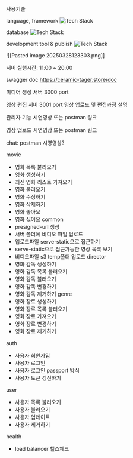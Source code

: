 
사용기술

language, framework
<img src="https://skillicons.dev/icons?i=js,ts,nodejs,nestjs&perline=4" alt="Tech Stack" />

database
<img src="https://skillicons.dev/icons?i=postgres,redis,&perline=4" alt="Tech Stack" />

development tool & publish
<img src="https://skillicons.dev/icons?i=webstorm,git,github,aws&perline=4" alt="Tech Stack" />




![[Pasted image 20250328123303.png]]

서버 실행시간: 11:00 ~ 20:00

swagger doc
https://ceramic-tager.store/doc

미디어 생성 서버
3000 port

영상 편집 서버
3001 port
영상 업로드 및 편집과정 설명

관리자 기능 시연영상 또는 postman 링크

영상 업로드 시연영상 또는 postman 링크

chat: postman 시영영상?

movie
- 영화 목록 불러오기
- 영화 생성하기
- 최신 영화 리스트 가져오기
- 영화 불러오기
- 영화 수정하기
- 영화 삭제하기
- 영화 좋아요
- 영화 싫어요
common
- presigned-url 생성
- 서버 폴더에 비디오 파일 업로드
- 업로드파일 serve-static으로 접근하기
- serve-static으로 접근가능한 영상 목록 보기
- 비디오파일 s3 temp폴더 업로드
director
- 영화 감독 생성하기
- 영화 감독 목록 불러오기
- 영화 감독  불러오기
- 영화 감독 변경하기
- 영화 감독 제거하기
genre
- 영화 장르 생성하기
- 영화 장르 목록 불러오기
- 영화 장르 가져오기
- 영화 장르 변경하기
- 영화 장르 제거하기

auth
- 사용자 회원가입
- 사용자 로그인
- 사용자 로그인 passport 방식
- 사용자 토큰 갱신하기

user
- 사용자 목록 불러오기
- 사용자 불러오기
- 사용자 업데이트
- 사용자 제거하기

health
- load balancer 헬스체크

